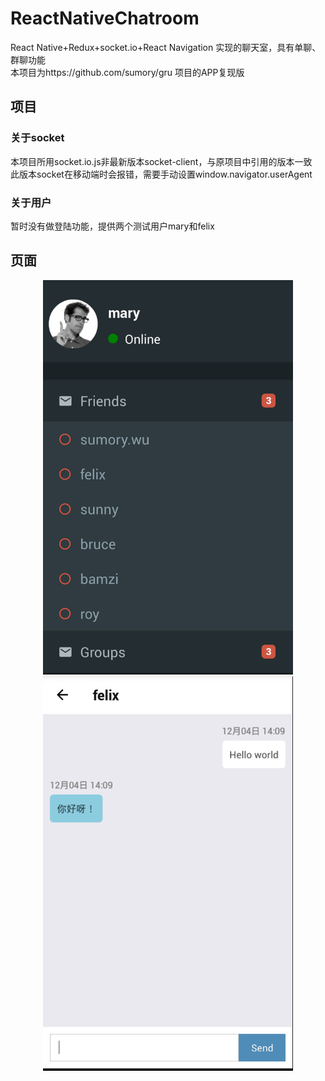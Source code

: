 # ReactNativeChatroom
React Native+Redux+socket.io+React Navigation
实现的聊天室，具有单聊、群聊功能   
本项目为https://github.com/sumory/gru 项目的APP复现版  

## 项目
### 关于socket
本项目所用socket.io.js非最新版本socket-client，与原项目中引用的版本一致      
此版本socket在移动端时会报错，需要手动设置window.navigator.userAgent    

### 关于用户
暂时没有做登陆功能，提供两个测试用户mary和felix

## 页面
<div align="center">
<img src="https://github.com/yellowpig/ReactNativeChatroom/blob/master/screenshot/main.png" width="400">
<img src="https://github.com/yellowpig/ReactNativeChatroom/blob/master/screenshot/chatroom.png" width="400">
</div>
